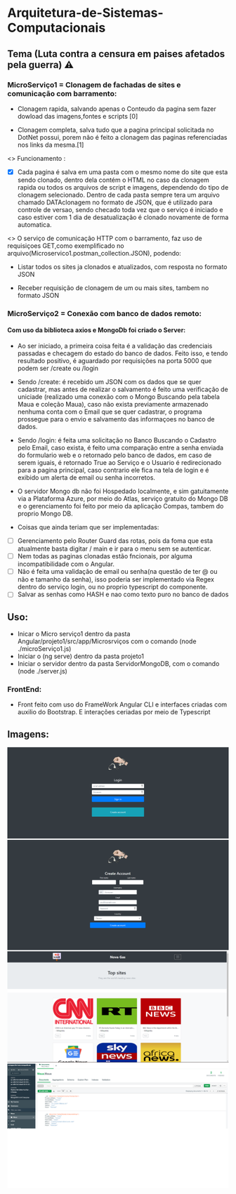 # Arquitetura-de-Sistemas-Computacionais
## Tema (Luta contra a censura em paises afetados pela guerra) ⚠️

### **MicroServiço1 = Clonagem de fachadas de sites e comunicação com barramento:**

- Clonagem rapida, salvando apenas o Conteudo da pagina sem fazer dowload das imagens,fontes e scripts [0]

- Clonagem completa, salva tudo que a pagina principal solicitada no DotNet possui, porem não é feito a clonagem das paginas referenciadas nos links da mesma.[1]

<> Funcionamento :
- [X] Cada pagina é salva em uma pasta com o mesmo nome do site que esta sendo clonado, dentro dela contém o HTML no caso da clonagem rapida ou todos os arquivos de script e imagens, dependendo do tipo de clonagem selecionado. Dentro de cada pasta sempre tera um arquivo chamado DATAclonagem no formato de JSON, que é utilizado para controle de versao, sendo checado toda vez que o serviço é iniciado e caso estiver com 1 dia de desatualização é clonado novamente de forma automatica.

<> O serviço de comunicação HTTP com o barramento, faz uso de requisiçoes GET,como exemplificado no arquivo(Microservico1.postman_collection.JSON), podendo:

- Listar todos os sites ja clonados e atualizados, com resposta no formato JSON

- Receber requisição de clonagem de um ou mais sites, tambem no formato JSON

### **MicroServiço2 = Conexão com banco de dados remoto:**

#### Com uso da biblioteca axios e MongoDb foi criado o Server: 

- Ao ser iniciado, a primeira coisa feita é a validação das credenciais passadas e checagem do estado do banco de dados. Feito isso, e tendo resultado positivo, é aguardado por requisições na porta 5000 que podem ser /create ou /login

+ Sendo /create: é recebido um JSON  com os dados que se quer cadastrar, mas antes de realizar o salvamento é feito uma verificação de uniciade (realizado uma conexão com o Mongo Buscando pela tabela Maua e coleção Maua), caso não exista previamente armazenado nenhuma conta com o Email que se quer cadastrar, o programa prossegue para o envio e salvamento das informaçoes no banco de dados.

+ Sendo /login: é feita uma solicitação no Banco Buscando o Cadastro pelo Email, caso exista, é feito uma comparação entre a senha enviada do formulario web e o retornado pelo banco de dados, em caso de serem iguais, é retornado True ao Serviço e o Usuario é redirecionado para a pagina principal, caso contrario ele fica na tela de login e é exibido um alerta de email ou senha incorretos.

- O servidor Mongo db não foi Hospedado localmente, e sim gatuitamente via a Plataforma Azure, por meio do Atlas, serviço gratuito do Mongo DB e o gerenciamento foi feito por meio da aplicação Compas, tambem do proprio Mongo DB.

- Coisas que ainda teriam que ser implementadas: 
- [ ] Gerenciamento pelo Router Guard das rotas, pois da foma que esta atualmente basta digitar / main e ir para o menu sem se autenticar. 
- [ ] Nem todas as paginas clonadas estão fncionais, por alguma incompatibilidade com o Angular. 
- [ ] Não é feita uma validação de email ou senha(na questão de ter @ ou não e tamanho da senha), isso poderia ser implementado via Regex dentro do serviço login, ou no proprio typescript do componente.
- [ ] Salvar as senhas como HASH e nao como texto puro no banco de dados

## Uso:
- Inicar o Micro serviço1  dentro da pasta Angular/projeto1/src/app/Microsrviços com o comando (node ./microServiço1.js)
- Iniciar o (ng serve) dentro da pasta projeto1
- Iniciar o servidor dentro da pasta ServidorMongoDB, com o comando (node ./server.js)

### **FrontEnd:**

- Front feito com uso do FrameWork Angular CLI e interfaces criadas com auxilio do Bootstrap. E interações ceriadas por meio de Typescript

## Imagens:
![alt text](https://github.com/NULLBYTE-RGH/Arquitetura-de-Sistemas-Computacionais/blob/4007f79d6014e61bb6c4dc9cb15fa5d5aa9e7238/imgens/log.png)
![alt text](https://github.com/NULLBYTE-RGH/Arquitetura-de-Sistemas-Computacionais/blob/169ca8ac61362c7feb7c9e8c4798a427f6c197b6/imgens/criar-conta.png)
![alt text](https://github.com/NULLBYTE-RGH/Arquitetura-de-Sistemas-Computacionais/blob/169ca8ac61362c7feb7c9e8c4798a427f6c197b6/imgens/main.png)
![alt text](https://github.com/NULLBYTE-RGH/Arquitetura-de-Sistemas-Computacionais/blob/2ccb3f6c82ec68c872bd11398f06dd0fc5606364/imgens/MongoDB.png)


